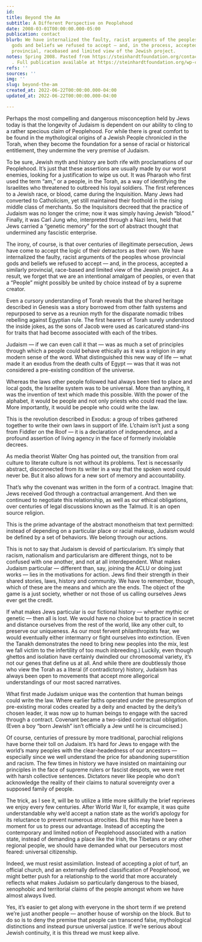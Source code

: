 ```yaml
---
id: 
title: Beyond the Am
subtitle: A Different Perspective on Peoplehood
date: 2008-03-01T00:00:00.000-05:00
publication: contact
blurb: We have internalized the faulty, racist arguments of the peoples whose provincial
  gods and beliefs we refused to accept — and, in the process, accepted a similarly
  provincial, racebased and limited view of the Jewish project.
notes: Spring 2008. Pasted from https://steinhardtfoundation.org/contact/spring_2008/spring_2008-rushkoff.html
  . Full publication available at https://steinhardtfoundation.org/wp-content/uploads/2018/05/contact_spring_2008.pdf
refs: ''
sources: ''
img: ''
slug: beyond-the-am
created_at: 2022-06-22T00:00:00.000-04:00
updated_at: 2022-06-22T00:00:00.000-04:00

---
```

Perhaps the most compelling and dangerous misconception held by Jews today is that the longevity of Judaism is dependent on our ability to cling to a rather specious claim of Peoplehood. For while there is great comfort to be found in the mythological origins of a Jewish People chronicled in the Torah, when they become the foundation for a sense of racial or historical entitlement, they undermine the very premise of Judaism.

To be sure, Jewish myth and history are both rife with proclamations of our Peoplehood. It’s just that these assertions are usually made by our worst enemies, looking for a justification to wipe us out. It was Pharaoh who first used the term “am,” or a people, in the Torah, as a way of identifying the Israelites who threatened to outbreed his loyal soldiers. The first references to a Jewish race, or blood, came during the Inquisition. Many Jews had converted to Catholicism, yet still maintained their foothold in the rising middle class of merchants. So the Inquisitors decreed that the practice of Judaism was no longer the crime; now it was simply having Jewish “blood.” Finally, it was Carl Jung who, interpreted through a Nazi lens, held that Jews carried a “genetic memory” for the sort of abstract thought that undermined any fascistic enterprise.

The irony, of course, is that over centuries of illegitimate persecution, Jews have come to accept the logic of their detractors as their own. We have internalized the faulty, racist arguments of the peoples whose provincial gods and beliefs we refused to accept — and, in the process, accepted a similarly provincial, race-based and limited view of the Jewish project. As a result, we forget that we are an intentional amalgam of peoples, or even that a “People” might possibly be united by choice instead of by a supreme creator.

Even a cursory understanding of Torah reveals that the shared heritage described in Genesis was a story borrowed from other faith systems and repurposed to serve as a reunion myth for the disparate nomadic tribes rebelling against Egyptian rule. The first hearers of Torah surely understood the inside jokes, as the sons of Jacob were used as caricatured stand-ins for traits that had become associated with each of the tribes.

Judaism — if we can even call it that — was as much a set of principles through which a people could behave ethically as it was a religion in any modern sense of the word. What distinguished this new way of life — what made it an exodus from the death cults of Egypt — was that it was not considered a pre-existing condition of the universe.

Whereas the laws other people followed had always been tied to place and local gods, the Israelite system was to be universal. More than anything, it was the invention of text which made this possible. With the power of the alphabet, it would be people and not only priests who could read the law. More importantly, it would be people who could write the law.

This is the revolution described in Exodus: a group of tribes gathered together to write their own laws in support of life. L’chaim isn’t just a song from Fiddler on the Roof — it is a declaration of independence, and a profound assertion of living agency in the face of formerly inviolable decrees.

As media theorist Walter Ong has pointed out, the transition from oral culture to literate culture is not without its problems. Text is necessarily abstract, disconnected from its writer in a way that the spoken word could never be. But it also allows for a new sort of memory and accountability.

That’s why the covenant was written in the form of a contract. Imagine that: Jews received God through a contractual arrangement. And then we continued to negotiate this relationship, as well as our ethical obligations, over centuries of legal discussions known as the Talmud. It is an open source religion.

This is the prime advantage of the abstract monotheism that text permitted: instead of depending on a particular place or racial makeup, Judaism would be defined by a set of behaviors. We belong through our actions.

This is not to say that Judaism is devoid of particularism. It’s simply that racism, nationalism and particularism are different things, not to be confused with one another, and not at all interdependent. What makes Judaism particular — different than, say, joining the ACLU or doing just works — lies in the motivations for action. Jews find their strength in their shared stories, laws, history and community. We have to remember, though, which of these are the means and which are the ends. The object of the game is a just society, whether or not those of us calling ourselves Jews ever get the credit.

If what makes Jews particular is our fictional history — whether mythic or genetic — then all is lost. We would have no choice but to practice in secret and distance ourselves from the rest of the world, like any other cult, to preserve our uniqueness. As our most fervent philanthropists fear, we would eventually either intermarry or fight ourselves into extinction. (Even the Tanakh demonstrates the need to bring new peoples into the mix, lest we fall victim to the infertility of too much inbreeding.) Luckily, even though ghettos and isolation have certainly dwindled our chromosomal variety, it’s not our genes that define us at all. And while there are doubtlessly those who view the Torah as a literal (if contradictory) history, Judaism has always been open to movements that accept more allegorical understandings of our most sacred narratives.

What first made Judaism unique was the contention that human beings could write the law. Where earlier faiths operated under the presumption of pre-existing moral codes created by a deity and enacted by the deity’s chosen leader, it was now up to human beings to engage with the sacred through a contract. Covenant became a two-sided contractual obligation. (Even a boy “born Jewish” isn’t officially a Jew until he is circumcised.)

Of course, centuries of pressure by more traditional, parochial religions have borne their toll on Judaism. It’s hard for Jews to engage with the world’s many peoples with the clear-headedness of our ancestors — especially since we well understand the price for abandoning superstition and racism. The few times in history we have insisted on maintaining our principles in the face of supreme rulers or fascist despots, we were met with harsh collective sentences. Dictators never like people who don’t acknowledge the reality of their claims to natural sovereignty over a supposed family of people.

The trick, as I see it, will be to utilize a little more skillfully the brief reprieves we enjoy every few centuries. After World War II, for example, it was quite understandable why we’d accept a nation state as the world’s apology for its reluctance to prevent numerous atrocities. But this may have been a moment for us to press our advantage. Instead of accepting the contemporary and limited notion of Peoplehood associated with a nation state, instead of demanding a place like the Irish, the Tibetans or any other regional people, we should have demanded what our persecutors most feared: universal citizenship.

Indeed, we must resist assimilation. Instead of accepting a plot of turf, an official church, and an externally defined classification of Peoplehood, we might better push for a relationship to the world that more accurately reflects what makes Judaism so particularly dangerous to the biased, xenophobic and territorial claims of the people amongst whom we have almost always lived.

Yes, it’s easier to get along with everyone in the short term if we pretend we’re just another people — another house of worship on the block. But to do so is to deny the premise that people can transcend false, mythological distinctions and instead pursue universal justice. If we’re serious about Jewish continuity, it is this thread we must keep alive.